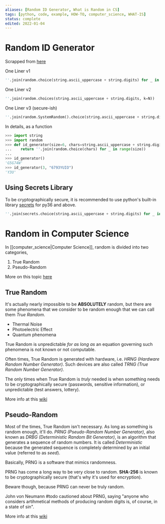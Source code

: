 ```yaml
---
aliases: [Random ID Generator, What is Random in CS]
tags: [python, code, example, HOW-TO, computer_science, WHAT-IS]
status: complete
edited: 2022-01-04
---
```


# Random ID Generator
Scrapped from [here](https://stackoverflow.com/a/2257449/10570582)

One Liner v1
```python
''.join(random.choice(string.ascii_uppercase + string.digits) for _ in range(N))
```

One Liner v2
```python
''.join(random.choices(string.ascii_uppercase + string.digits, k=N))
```

One Liner v3 (secure-ish)
```python
''.join(random.SystemRandom().choice(string.ascii_uppercase + string.digits) for _ in range(N))
```

In details, as a function
```python
>>> import string
>>> import random
>>> def id_generator(size=6, chars=string.ascii_uppercase + string.digits):
...    return ''.join(random.choice(chars) for _ in range(size))
...
>>> id_generator()
'G5G74W'
>>> id_generator(3, "6793YUIO")
'Y3U'
```

## Using Secrets Library
To be cryptographically secure, it is recommended to use python's built-in library [secrets](https://docs.python.org/3/library/secrets.html) for py36 and above.

```python
''.join(secrets.choice(string.ascii_uppercase + string.digits) for _ in range(N))
```


# Random in Computer Science
In [[computer_science|Computer Science]], random is divided into two categories,
1. True Random
2. Pseudo-Random

More on this topic [here](https://en.wikipedia.org/wiki/Random_number_generation)

## True Random
It's actually nearly impossible to be __ABSOLUTELY__ random, but there are some phenomena that we consider to be random enough that we can call them _True Random_.
- Thermal Noise
- Photoelectric Effect
- Quantum phenomena

True Random is unpredictable _for as long as_ an equation governing such phenomena is not known or not computable.

Often times, True Random is generated with hardware, i.e. _HRNG (Hardware Random Number Generator)_. Such devices are also called _TRNG (True Random Number Generator)_.

The only times when True Random is _truly_ needed is when something needs to be cryptographically secure (passwords, sensitive information), or unpredictable (test answers, lottery).

More info at this [wiki](https://en.wikipedia.org/wiki/Hardware_random_number_generator)

## Pseudo-Random
Most of the times, True Random isn't necessary. As long as something is random enough, it'll do. _PRNG (Pseudo-Random Number Generator)_, also known as _DRBG (Deterministic Random Bit Generator)_, is an algorithm that generates a sequence of random numbers. It is called _Deterministic_ because the generated sequence is completely determined by an initial value (referred to as _seed_).

Basically, PRNG is a software that mimics randomness.

PRNG has come a long way to be very close to random. __SHA-256__ is known to be cryptographically secure (that's why it's used for encryption).

Beware though, because PRNG can never be truly random.

John von Neumann #todo cautioned about PRNG, saying "anyone who considers artihmetical methods of producing random digits is, of course, in a state of sin".

More info at this [wiki](https://en.wikipedia.org/wiki/Pseudorandom_number_generator)